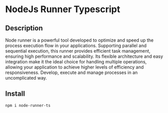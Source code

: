 # NodeJs Runner Typescript

## Description
Node runner is a powerful tool developed to optimize and speed up the process execution flow in your applications. Supporting parallel and sequential execution, this runner provides efficient task management, ensuring high performance and scalability. Its flexible architecture and easy integration make it the ideal choice for handling multiple operations, allowing your application to achieve higher levels of efficiency and responsiveness. Develop, execute and manage processes in an uncomplicated way.

## Install

```sh
npm i node-runner-ts
```
